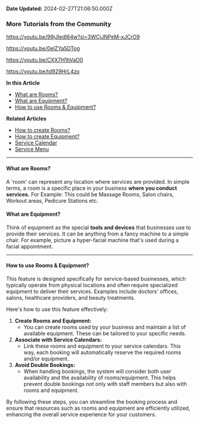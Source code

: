 **Date Updated:** 2024-02-27T21:06:50.000Z

### More Tutorials from the Community

<https://youtu.be/99jJIedI64w?si=3WCjJNPeM-xJCrO9>

<https://youtu.be/0elZYa5DTog>

<https://youtu.be/CXX7H1hVaO0>

<https://youtu.be/td929HrL4zo>

  
**In this Article**

* [What are Rooms?](#What-are-Rooms?)
* [What are Equipment?](#What-are-Equipments?)
* [How to use Rooms & Equipment?](#How-to-use-Rooms-&-Equipments?)

  
**Related Articles**

* [How to create Rooms?](https://help.gohighlevel.com/en/support/solutions/articles/155000001474)
* [How to create Equipment?](https://help.gohighlevel.com/en/support/solutions/articles/155000001475)
* [](https://help.gohighlevel.com/en/support/solutions/articles/155000001159)[Service Calendar](https://help.gohighlevel.com/en/support/solutions/articles/155000001159)
* [](https://help.gohighlevel.com/en/support/solutions/articles/155000001161)[Service Menu](https://help.gohighlevel.com/en/support/solutions/articles/155000001161)

---

#### **What are Rooms?**

A 'room' can represent any location where services are provided. In simple terms, a room is a specific place in your business **where you conduct services.** For Example: This could be Massage Rooms, Salon chairs, Workout areas, Pedicure Stations etc.

  
#### **What are Equipment?**

Think of equipment as the special **tools and devices** that businesses use to provide their services. It can be anything from a fancy machine to a simple chair. For example, picture a hyper-facial machine that's used during a facial appointment.

---

#### **How to use Rooms & Equipment?**

This feature is designed specifically for service-based businesses, which typically operate from physical locations and often require specialized equipment to deliver their services. Examples include doctors' offices, salons, healthcare providers, and beauty treatments.

Here's how to use this feature effectively:

1. **Create Rooms and Equipment:**  
   * You can create rooms used by your business and maintain a list of available equipment. These can be tailored to your specific needs.
2. **Associate with Service Calendars:**  
   * Link these rooms and equipment to your service calendars. This way, each booking will automatically reserve the required rooms and/or equipment.
3. **Avoid Double Bookings:**  
   * When handling bookings, the system will consider both user availability and the availability of rooms/equipment. This helps prevent double bookings not only with staff members but also with rooms and equipment.

By following these steps, you can streamline the booking process and ensure that resources such as rooms and equipment are efficiently utilized, enhancing the overall service experience for your customers.

  